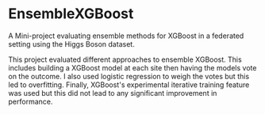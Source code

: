 # EnsembleXGBoost
A Mini-project evaluating ensemble methods for XGBoost in a federated setting using the Higgs Boson dataset.

This project evaluated different approaches to ensemble XGBoost. This includes building a XGBoost model at each site then having the models vote on the outcome. I also used logistic regression to weigh the votes but this led to overfitting. Finally, XGBoost's experimental iterative training feature was used but this did not lead to any significant improvement in performance.
